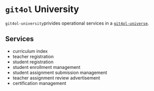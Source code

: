# `git4ol` University

`git4ol-university`privides operational services in a [`git4ol-universe`](https://github.com/open-learning/git4ol-universe/).


## Services

- curriculum index
- teacher registration
- student registration
- student enrollment management
- student assignment submission management
- teacher assignment review advertisement
- certification management
